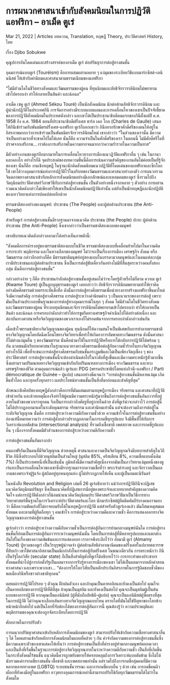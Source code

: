 # การผนวกศาสนาเข้ากับสังคมนิยมในการปฏิวัติแอฟริกา – อาเม็ด ตูเร่

Mar 21, 2022 | Articles บทความ, Translation, ทฤษฎี Theory, ประวัติศาสตร์ History, ไทย





เรื่อง Djibo Sobukwe

คุณูปการอันโดดเด่นและสร้างสรรค์ของอาเม็ด ตูเร่ ต่อปรัชญาการต่อสู้ทางชนชั้น

อุดมการณ์แบบตูเร่ (Touréism) คือการผสมผสานหลาย ๆ แง่มุมของระเบียบวิธีแบบมาร์กซิสต์-เลนินนิสต์ ให้เข้ากับค่านิยมและศาสนาตามธรรมเนียมของแอฟริกา

“ไม่มีส่วนใดในชีวิตทางสังคมและวัฒนธรรมของผู้คน ที่ทุนนิยมและลัทธิจักรวรรดินิยมไม่พยายามเข้าไปครอบงำ ทำให้กลายเป็นสินค้า และฉ้อฉล”

อาเม็ด เซคู ตูเร่ (Ahmed Sékou Touré) เป็นนักสังคมนิยม นักต่อต้านลัทธิจักรวรรดินิยม และผู้นำนักปฏิวัติในประเทศกินี การจัดการอย่างมีระบบแบบแผนและการเคลื่อนไหวของเขาเป็นปัจจัยชี้ขาดของการปฏิวัติสังคมนิยมในประเทศดังกล่าว และเขาได้เป็นประธานาธิบดีคนแรกของกินีตั้งแต่ปี ค.ศ. 1958 ถึง ค.ศ. 1984 ตอนที่ประธานาธิบดีฝรั่งเศส ชาร์ล เดอ โกล (Charles de Gaulle) เสนอให้กินีเข้าร่วมกับพันธมิตรฝรั่งเศส-แอฟริกา ตูเร่ก็บอกเขาว่า กินีอยากรักษาศักดิ์ศรีของตนให้อยู่ในอิสรภาพมากกว่าการเข้าร่วมเป็นพันธมิตรจักรวรรดินิยมใหม่ เขากล่าวว่า “ในส่วนของเรานั้น มีความจำเป็นอย่างแรกที่จะขาดไปไม่ได้เลย นั่นก็คือ ความจำเป็นในศักดิ์ศรีของเรา ในตอนนี้ ไม่มีศักดิ์ศรีใดที่ปราศจากเสรีภาพ… เราต้องการเสรีภาพในความยากจนมากกว่าความร่ำรวยในความเป็นทาส”

มีตัวอย่างงานของตูเร่อีกมากมายในการเคลื่อนไหวทางการเมืองแนวฏิวัติแอฟริกาอื่น ๆ เช่น ในกานาและคองโก อย่างไรก็ดี จุดประสงค์ของบทความชิ้นนี้คือการเน้นความสำคัญของงานอันไม่ค่อยเป็นที่รู้จักของเขา นั่นก็คือ งานเชิงทฤษฎี ในฐานะนักคิดสังคมนิยมแนวปฏิวัติที่โดดเด่นของแอฟริกาและซีกโลกใต้ เขาได้วางอุดมการณ์แห่งการปฏิวัติไว้ในบริบทของวัฒนธรรมและศาสนาอย่างลงตัว การผนวกรวมจินตภาพทางศาสนาเข้ากับหลักการสังคมนิยมอย่างมีเอกลักษณ์และแหลมคมของตูเร่ ซึ่งรวมไปถึงวัตถุนิยมประวัติศาสตร์วิภาษวิธีกับการต่อสู้ทางชนชั้น เป็นตัวอย่างหนึ่งจากหลาย ๆ ตัวอย่าง การผสานรวมแนวคิดดังกล่าวไม่เพียงทำให้เขาเป็นนักสังคมนิยมปฏิวัติเท่านั้น แต่ยังเป็นนักทฤษฎีและนักปฏิบัติของเทววิทยาแห่งการปลดปล่อยอีกด้วย

ธรรมชาติสองอย่างของมนุษย์: ประชาชน (The People) และผู้ต่อต้านประชาชน (the Anti-People)

สำหรับตูเร่ การต่อสู้ทางชนชั้นมีรากฐานมาจากแนวคิด ประชาชน (the People) ปะทะ ผู้ต่อต้านประชาชน (the Anti-People) ซึ่งเขากล่าวว่าเป็นธรรมชาติสองแบบของมนุษย์

เขาอธิบายแนวคิดดังกล่าวออกมาได้อย่างเห็นภาพดังนี้:

“สังคมคือการดำรงอยู่ของธรรมชาติสองแบบในชีวิต ธรรมชาติสองแบบที่เคลื่อนย้ายไปมาในความคิด การกระทำ พฤติกรรม และในทางเลือกของมนุษย์ ไม่ว่าจะเป็นเรื่องการเมือง เศรษฐกิจ สังคม หรือวัฒนธรรม กล่าวอีกอย่างก็คือ มีธรรมชาติมนุษย์อยู่สองแบบในบรรดามวลมนุษย์และในคนแต่ละกลุ่ม เรามีประชาชนและผู้ต่อต้านประชาชน ซึ่งเป็นการต่อสู้ขับเคี่ยวกันอย่างไม่มีที่สิ้นสุดระหว่างคนทั้งสองกลุ่ม นั่นคือการต่อสู้ทางชนชั้น”

กล่าวอย่างง่าย ๆ ก็คือ ประชาชนกำลังต่อสู้ทางชนชั้นอยู่เสมอไม่ว่าจะโดยรู้ตัวหรือไม่ก็ตาม ควาเม ตูเร่ (Kwame Toure) ผู้เป็นลูกบุญธรรมของตูเร่ เคยกล่าวว่า ลัทธิจักรวรรดินิยมพยายามทำให้เราคิดอย่างผิดศีลธรรมด้วยตรรกะที่แข็งทื่อ ดังนั้นการต่อสู้ทางศีลธรรมเพื่อนำทางการสร้างแอฟริกาขึ้นมาใหม่จึงมีความสำคัญ การต่อสู้ทางศีลธรรม การต่อสู้ระหว่างค่านิยมต่าง ๆ เป็นแนวแรกของการต่อสู้ เพราะมันเป็นส่วนประกอบพื้นฐานของการต่อสู้ทางอุดมการณ์ในทุก ๆ สังคม ไม่มีส่วนใดในชีวิตทางสังคมและวัฒนธรรมของผู้คน ที่ระบบทุนนิยมและจักรวรรดินิยมไม่พยายามเข้าไปครอบงำ ทำให้กลายเป็นสินค้า และฉ้อฉล การครอบงำดังกล่าวทำให้การขูดรีดทางเศรษฐกิจดำเนินไปได้อย่างต่อเนื่อง และสถาบันทางศาสนาหรือจิตวิญญาณของพวกเราเองก็ไม่รอดพ้นจากการครอบงำดังกล่าวเช่นกัน

เมื่อเข้าใจธรรมชาติทางจิตวิญญาณของผู้คน ทุนนิยมก็ให้ความสนใจเป็นพิเศษกับการทำลายธรรมชาติทางจิตวิญญาณโดยอัดฉีดเงื่อนไขทางจิตวิทยาเพื่อทำให้เกิดอาการอัมพาตทางวัฒนธรรม ดังนั้นศาสนาก็ไม่ต่างแง่มุมอื่น ๆ ของวัฒนธรรม นั่นคือนำมาใช้ในการปฏิวัติหรือการโต้กลับการปฏิวัติได้พร้อม ๆ กัน มวลชนมักเรียกหาศาสนาในฐานะแนวทางทางศีลธรรมเพื่อต่อสู้กับความชั่วร้ายในทางจิตวิญญาณ อย่างไรก็ดี เพื่อที่จะชนะการต่อสู้ทางศีลธรรมกับชนชั้นกระฎุมพีและไม่เป็นเพียงวัตถุเชื่อง ๆ ของประวัติศาสตร์ การต่อสู้ทางชนชั้นนี้จะต้องดำเนินต่อไปในระดับที่สูงขึ้นและมีความตระหนักรู้ตัวมากขึ้น ซึ่งผสานรวมปริมณฑลทางจิตวิญญาณเข้ากับกับปริมณฑลทางการเมือง ทางวัฒนธรรม และทางเศรษฐกิจของชีวิต ตามอุดมการณ์แล้ว ตูเร่และ PDG (พรรคประชาธิปไตยแห่งกิวนี-แอฟริกา / Parti démocratique de Guinée – ผู้แปล) เสนออย่างชัดเจนว่า “การต่อสู้ทางชนชั้นมีหลายแง่มุม เกิดขึ้นทั่วโลก และทุกครั้งทุกคราว ผลประโยชน์ทางชนชั้นเป็นสิ่งที่มาก่อนและสำคัญที่สุด”

ลักษณะเชิงศิลป์ของทฤษฎีดังกล่าวคือการที่มันผสมผสานทฤษฎีการเมือง จริยธรรม และศาสนาที่ปฏิวัติเข้าด้วยกัน และด้วยเหตุนี้เองจึงทำให้ผู้คนมีความตระหนักรู้มากขึ้นถึงการต่อสู้ทางชนชั้นอันถาวรที่อยู่ภายในตัวของพวกเราทุกคน จึงเป็นการกล่าวถึงศัตรูที่อยู่ภายในด้วย ดังที่ตูเร่น่าจะกล่าวไว้ การต่อสู้นี้ไม่ได้ปรากฏออกมาแค่ในระดับคุณธรรม จริยธรรม และค่านิยมเท่านั้น แต่จะต้องรวมถึงการต่อสู้ในระดับจิตวิญญาณ นั่นคือ การต่อสู้ระหว่างความดีกับความชั่วด้วย ความเข้าใจในการต่อสู้ทางชนชั้นอย่างถ่องแท้นี้หมายความว่า การต่อสู้ดังกล่าวปรากฏออกมาในการกดขี่ทุกรูปแบบ จึงมีพื้นที่ให้กับการวิเคราะห์แบบตัดข้าม (intersectional analysis) ที่รวมถึงเชื้อชาติ เพศสภาพ และการกดขี่รูปแบบอื่น ๆ เนื่องจากทั้งหมดมีตัวส่วนของการต่อสู้ระหว่างความดีกับความชั่ว

การต่อสู้ทางชนชั้นอันแรงกล้า

คนแอฟริกันเป็นคนที่มีจิตวิญญาณ ด้วยเหตุนี้ ศาสนาและความเป็นจิตวิญญาณจึงมีบทบาทสำคัญในวิถีชีวิต กินีซึ่งประกอบไปด้วยมุสลิมเป็นส่วนใหญ่ (มุสลิม 85%, คริสเตียน 8%, ความเชื่อแบบดั้งเดิม 7%) ก็เป็นประเทศหนึ่งที่เป็นเช่นนั้น ภูมิหลังนี้มีความสำคัญเนื่องจากมันเป็นภววิทยาแง่มุมหนึ่งของตูเร่และเป็นการเคลื่อนไหวของเขาซึ่งมีรากฐานมาจากความเชื่อที่ว่า พระเจ้าดำรงอยู่ และจักรวาลเป็นผลงานของพระเจ้าผู้รู้แจ้ง ผู้สถิตอยู่ทุกหนทุกแห่ง ผู้ไม่ปรากฏกายให้เห็น และผู้เป็นอมตะนิรันดร์

ในหนังสือ Revolution and Religion เล่มที่ 26 ตูเร่อธิบายว่า แม้ว่าการปฏิวัติกินีจะปฏิเสธแนวคิดวัตถุนิยมปรัชญา ซึ่งเป็นแนวคิดที่ปฏิเสธการมีอยู่ของพระเจ้าและบทบาทสำคัญของความคิดจิตใจ แต่การปฏิวัติดังกล่าวก็น้อมนำแนวคิดวัตถุนิยมประวัติศาสตร์วิภาษวิธีมาเป็นวิธีการทางวิทยาศาสตร์พื้นฐานในการวิเคราะห์ประวัติศาสตร์และโลก นักมาร์กซิสต์ผู้ยึดติดคัมภีร์บางคนอาจมองว่า นี่คือความขัดแย้งที่ไม่อาจยอมรับได้ในทฤษฎีการปฏิวัติ แต่สำหรับตัวตูเร่เองแล้ว มันก็สมเหตุสมผลทั้งหมด และตามที่ผู้ยึดถือทุก ๆ คนเข้าใจ การต่อสู้ระหว่างความดีและความชั่ว คือการแสดงออกทางจิตวิญญาณของการต่อสู้ทางชนชั้น

ตูเร่กล่าวว่า การต่อสู้ระหว่างความดีกับความชั่วเป็นการต่อสู้อันถาวรท่ามกลางมนุษย์ฉันใด การต่อสู้ทางชนชั้นก็ย่อมเป็นการต่อสู้อันถาวรระหว่างมนุษย์ฉันนั้น โดยเป็นการต่อสู้ที่มีหลายรูปแบบและแตกต่างกันไปในเรื่องของความเข้มข้นและการแสดงออก เราอาจพึงระลึกไว้ว่า อัลมามี ตูเร่ (Almamy Touré) ปู่ทวดของตูเร่ เป็นวีรบุรุษผู้น่าจดจำ ผู้ต่อต้านลัทธิล่าอาณานิคมของฝรั่งเศสในปลายศตวรรษที่สิบเก้า เขาใช้ศาสนาอิสลามเป็นผนึกกำลังในการต่อสู้กับฝรั่งเศส ในขณะเดียวกัน การตระหนักว่า กินีเป็นรัฐโลกวิสัย (secular state) ก็เป็นสิ่งสำคัญดังที่ตูเร่ได้อธิบายไว้ว่า การกระทำของประชากรทั้งหมดที่นำไปสู่การก่อตั้งรัฐเป็นผลมาจากการรับรู้ทางการเมืองของเขา ไม่ได้เป็นผลมาจากหลักคำสอนทางศาสนา และเพราะพวกเขา… “ต้องการให้โลกวิสัยเป็นหลักประกันอิสรภาพในการรู้ผิดชอบชั่วดีของพลเมืองกินีหรือชาวต่างชาติทุกคน”

เผยแผ่การปฏิวัติไปรอบ ๆ ตัวคุณ ฝึกฝนตัวเอง และถ้าคุณเป็นคาทอลิกและยังคงเป็นต่อไป คุณก็จะเป็นคาทอลิกของการปฏิวัติที่ดีที่สุด ถ้าคุณเป็นมุสลิม และยังคงเป็นต่อไป คุณจะเป็นมุสลิมผู้เป็นต้นแบบของการปฏิวัติ หากคุณเป็นแอนิมิสต์ (ผู้ที่นับถือลัทธิผี-ผู้แปล) คุณจะเป็นแอนิมิสต์ผู้ซื่อตรงที่สุดในการปฏิวัติ ไม่ว่าคุณจะเลือกเส้นทางทางจิตวิญญาณแบบไหน ตราบใดที่มันไม่ใช่ปัญหาของโลกข้างหน้าหน้าอีกต่อไป แต่เป็นโลกที่จับต้องได้ของการต่อสู้อันถาวรนี้ คุณต้องรู้ว่า ความประพฤติและพฤติกรรมของคุณจะต้องถูกจัดระเบียบโดยการปฏิวัติ

ศักยภาพในการปรับตัว

การผนวกปรัชญาศาสนาเข้ากับหลักการสังคมนิยมของตูเร่ สามารถปรับให้เข้ากับความเชื่อทางศาสนาอื่น ๆ ได้ โดยผสานเข้ากับหลักการสังคมนิยมในแบบที่คล้าย ๆ กัน คำจำกัดความของการต่อสู้ทางชนชั้นซึ่งมีความเฉพาะตัวของเขาแสดงให้เห็นว่า การต่อสู้ทางชนเป็นสิ่งที่ดำรงอยู่ท่ามกลางมนุษย์ตลอดเวลา และเป็นสิ่งที่เริ่มขึ้นในฐานะการต่อสู้ทางจิตวิญญาณภายในระหว่างความดีกับความชั่ว เป็นสิ่งที่เกิดขึ้นในกระทั่งสังคมไร้ชนชั้น แนวคิดนี้ควรถูกขยับขยายให้ครอบคลุมถึงการวิเคราะห์แบบตัดข้าม ซึ่งไม่ได้นับรวมแค่การกดขี่ทางชนชั้น เชื้อชาติ และเพศสภาพเท่านั้น แต่รวมไปถึงการกดขี่กลุ่มคนที่มีความหลากหลายทางเพศ (LGBTQ) ระบบชนชั้นวรรณะ และการกดขี่แบบอื่น ๆ ด้วย เช่น การกดขี่คนผิวเผือกที่ยังคงมีอยู่ในแอฟริกา อาวุธทางอุดมการณ์เหล่านี้สามารถปรับใช้กับทุกวัฒนธรรมได้ไม่ว่าในสังคมใด